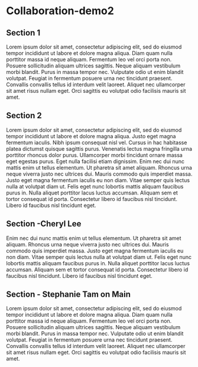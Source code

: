 # Collaboration-demo2

## Section 1
Lorem ipsum dolor sit amet, consectetur adipiscing elit, sed do eiusmod tempor incididunt ut labore et dolore magna aliqua. Diam quam nulla porttitor massa id neque aliquam. Fermentum leo vel orci porta non. Posuere sollicitudin aliquam ultrices sagittis. Neque aliquam vestibulum morbi blandit. Purus in massa tempor nec. Vulputate odio ut enim blandit volutpat. Feugiat in fermentum posuere urna nec tincidunt praesent. Convallis convallis tellus id interdum velit laoreet. Aliquet nec ullamcorper sit amet risus nullam eget. Orci sagittis eu volutpat odio facilisis mauris sit amet.

## Section 2
Lorem ipsum dolor sit amet, consectetur adipiscing elit, sed do eiusmod tempor incididunt ut labore et dolore magna aliqua. Justo eget magna fermentum iaculis. Nibh ipsum consequat nisl vel. Cursus in hac habitasse platea dictumst quisque sagittis purus. Venenatis lectus magna fringilla urna porttitor rhoncus dolor purus. Ullamcorper morbi tincidunt ornare massa eget egestas purus. Eget nulla facilisi etiam dignissim. Enim nec dui nunc mattis enim ut tellus elementum. Ut pharetra sit amet aliquam. Rhoncus urna neque viverra justo nec ultrices dui. Mauris commodo quis imperdiet massa. Justo eget magna fermentum iaculis eu non diam. Vitae semper quis lectus nulla at volutpat diam ut. Felis eget nunc lobortis mattis aliquam faucibus purus in. Nulla aliquet porttitor lacus luctus accumsan. Aliquam sem et tortor consequat id porta. Consectetur libero id faucibus nisl tincidunt. Libero id faucibus nisl tincidunt eget.


## Section -Cheryl Lee
Enim nec dui nunc mattis enim ut tellus elementum. Ut pharetra sit amet aliquam. Rhoncus urna neque viverra justo nec ultrices dui. Mauris commodo quis imperdiet massa. Justo eget magna fermentum iaculis eu non diam. Vitae semper quis lectus nulla at volutpat diam ut. Felis eget nunc lobortis mattis aliquam faucibus purus in. Nulla aliquet porttitor lacus luctus accumsan. Aliquam sem et tortor consequat id porta. Consectetur libero id faucibus nisl tincidunt. Libero id faucibus nisl tincidunt eget.

## Section - Stephanie Tam on Main
Lorem ipsum dolor sit amet, consectetur adipiscing elit, sed do eiusmod tempor incididunt ut labore et dolore magna aliqua. Diam quam nulla porttitor massa id neque aliquam. Fermentum leo vel orci porta non. Posuere sollicitudin aliquam ultrices sagittis. Neque aliquam vestibulum morbi blandit. Purus in massa tempor nec. Vulputate odio ut enim blandit volutpat. Feugiat in fermentum posuere urna nec tincidunt praesent. Convallis convallis tellus id interdum velit laoreet. Aliquet nec ullamcorper sit amet risus nullam eget. Orci sagittis eu volutpat odio facilisis mauris sit amet.

